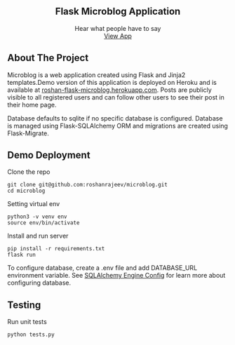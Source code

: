   <p align="center">
    <h2 align="center">Flask Microblog Application</h2>
    <p align="center">
      Hear what people have to say
      <br>
      <a href="https://roshan-flask-microblog.herokuapp.com/">View App</a>
    </p>
  </p>
  
 ## About The Project

Microblog is a web application created using Flask and Jinja2 templates.Demo version of this application is deployed on Heroku and is available at [roshan-flask-microblog.herokuapp.com](https://roshan-flask-microblog.herokuapp.com/). Posts are publicly visible to all registered users and can follow other users to see their post in their home page.

Database defaults to sqlite if no specific database is configured. Database is managed using Flask-SQLAlchemy ORM and migrations are created using Flask-Migrate. 

## Demo Deployment

Clone the repo
```
git clone git@github.com:roshanrajeev/microblog.git
cd microblog
```

Setting virtual env
```
python3 -v venv env
source env/bin/activate
```

Install and run server
```
pip install -r requirements.txt
flask run
```
To configure database, create a .env file and add DATABASE_URL environment variable. See
[SQLAlchemy Engine Config](https://docs.sqlalchemy.org/en/13/core/engines.html) for learn more about configuring database. 

## Testing

Run unit tests 
```
python tests.py
```
